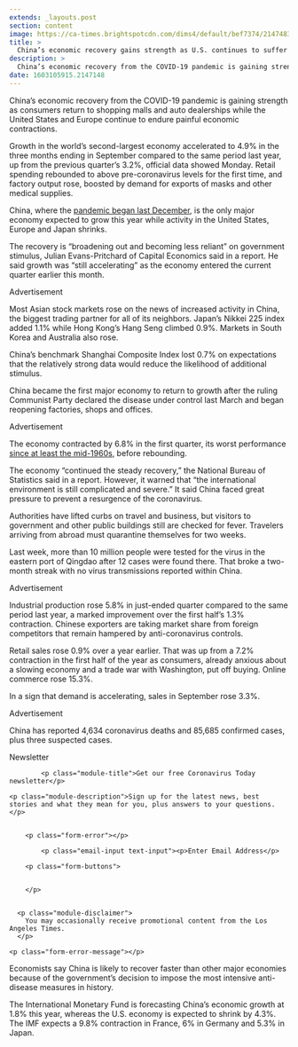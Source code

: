 ```yaml
--- 
extends: _layouts.post 
section: content 
image: https://ca-times.brightspotcdn.com/dims4/default/bef7374/2147483647/strip/true/crop/5000x2625+0+354/resize/1200x630!/quality/90/?url=https%3A%2F%2Fcalifornia-times-brightspot.s3.amazonaws.com%2F2e%2Fa5%2Fbfcf58a82e3c3379cf0a1509a650%2Fc0788ef688e548a99b40f7712d7ddf78 
title: > 
  China’s economic recovery gains strength as U.S. continues to suffer 
description: > 
  China’s economic recovery from the COVID-19 pandemic is gaining strength as consumers return to shopping malls and auto dealerships while the United States and Europe continue to endure painful economic contractions.China, where the pandemic began last December, is the only major economy expected to grow this year while activity in the United States, Europe and Japan shrinks.The recovery is “broadening out and becoming less reliant” on government stimulus, Julian Evans-Pritchard of Capital Economics said in a report.He said growth was “still accelerating” as the economy entered the current quarter earlier this month.The International Monetary Fund is forecasting China’s economic growth at 1.8% this year, whereas the U.S. economy is expected to shrink by 4.3%. 
date: 1603105915.2147148 
--- 
```

<div><p>China&#8217;s economic recovery from the COVID-19 pandemic is gaining strength as consumers return to shopping malls and auto dealerships while the United States and Europe continue to endure painful economic contractions.</p><p>Growth in the world&#8217;s second-largest economy accelerated to 4.9% in the three months ending in September compared to the same period last year, up from the previous quarter&#8217;s 3.2%, official data showed Monday. Retail spending rebounded to above pre-coronavirus levels for the first time, and factory output rose, boosted by demand for exports of masks and other medical supplies. </p><p>China, where the <a class="link" href="https://www.latimes.com/world-nation/story/2020-04-15/china-didnt-warn-public-of-likely-pandemic-for-6-key-days">pandemic began last December</a>, is the only major economy expected to grow this year while activity in the United States, Europe and Japan shrinks. </p><p>The recovery is &#8220;broadening out and becoming less reliant&#8221; on government stimulus, Julian Evans-Pritchard of Capital Economics said in a report. He said growth was &#8220;still accelerating&#8221; as the economy entered the current quarter earlier this month. </p><p class="google-dfp-ad-caption">Advertisement</p>
    <p id="google-adaced0feb-aa81-4250-9d47-06e620288d27" class="google-dfp-ad injected">
        <p class="google-dfp-ad-placeholder"></p>
    </p>
<p>Most Asian stock markets rose on the news of increased activity in China, the biggest trading partner for all of its neighbors. Japan&#8217;s Nikkei 225 index added 1.1% while Hong Kong&#8217;s Hang Seng climbed 0.9%. Markets in South Korea and Australia also rose.</p><p>China&#8217;s benchmark Shanghai Composite Index lost 0.7% on expectations that the relatively strong data would reduce the likelihood of additional stimulus.</p><p>China became the first major economy to return to growth after the ruling Communist Party declared the disease under control last March and began reopening factories, shops and offices. </p><p class="google-dfp-ad-caption">Advertisement</p>
    <p id="google-ad10299f2f-48b4-49dc-97f2-f86da32dc8a1" class="google-dfp-ad injected">
        <p class="google-dfp-ad-placeholder"></p>
    </p>
<p></p><p id="nativo_1"></p><p>The economy contracted by 6.8% in the first quarter, its worst performance <a class="link" href="https://www.latimes.com/world-nation/story/2020-04-16/china-suffers-worst-economic-drop-since-70s-in-virus-battle">since at least the mid-1960s</a>, before rebounding.</p><p>The economy &#8220;continued the steady recovery,&#8221; the National Bureau of Statistics said in a report. However, it warned that &#8220;the international environment is still complicated and severe.&#8221; It said China faced great pressure to prevent a resurgence of the coronavirus. </p><p>Authorities have lifted curbs on travel and business, but visitors to government and other public buildings still are checked for fever. Travelers arriving from abroad must quarantine themselves for two weeks. </p><p>Last week, more than 10 million people were tested for the virus in the eastern port of Qingdao after 12 cases were found there. That broke a two-month streak with no virus transmissions reported within China. </p><p class="google-dfp-ad-caption">Advertisement</p>
    <p id="google-ad13ab7b9b-9819-4864-9cee-5096a202d45b" class="google-dfp-ad injected">
        <p class="google-dfp-ad-placeholder"></p>
    </p>
<p></p><p>Industrial production rose 5.8% in just-ended quarter compared to the same period last year, a marked improvement over the first half&#8217;s 1.3% contraction. Chinese exporters are taking market share from foreign competitors that remain hampered by anti-coronavirus controls. </p><p>Retail sales rose 0.9% over a year earlier. That was up from a 7.2% contraction in the first half of the year as consumers, already anxious about a slowing economy and a trade war with Washington, put off buying. Online commerce rose 15.3%. </p><p>In a sign that demand is accelerating, sales in September rose 3.3%. </p><p class="google-dfp-ad-caption">Advertisement</p>
    <p id="google-adec460b2f-86de-4354-863e-442aed7d0e66" class="google-dfp-ad injected">
        <p class="google-dfp-ad-placeholder"></p>
    </p>
<p>China has reported 4,634 coronavirus deaths and 85,685 confirmed cases, plus three suspected cases. </p>
    <p class="module-icon">
            <p class="visually-hidden">Newsletter</p>
        </p>
        
            <p class="module-title">Get our free Coronavirus Today newsletter</p>
        
    <p class="module-description">Sign up for the latest news, best stories and what they mean for you, plus answers to your questions.</p>
    
    
        <p class="form-error"></p>
        
            <p class="email-input text-input"><p>Enter Email Address</p>
        
    
</p>

        
        <p class="form-buttons">
            

        </p>
    
    
      <p class="module-disclaimer">
        You may occasionally receive promotional content from the Los Angeles Times.
      </p>
    
    <p class="form-error-message"></p>

    
<p>Economists say China is likely to recover faster than other major economies because of the government&#8217;s decision to impose the most intensive anti-disease measures in history.</p><p>The International Monetary Fund is forecasting China&#8217;s economic growth at 1.8% this year, whereas the U.S. economy is expected to shrink by 4.3%. The IMF expects a 9.8% contraction in France, 6% in Germany and 5.3% in Japan. </p></div>